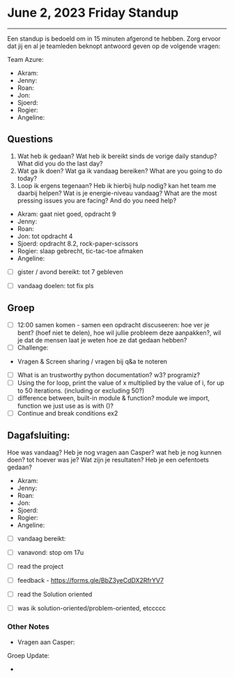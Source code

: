 # June 2, 2023 Friday Standup

---

Een standup is bedoeld om in 15 minuten afgerond te hebben. Zorg ervoor dat jij en al je teamleden beknopt antwoord geven op de volgende vragen:

Team Azure:

- Akram:
- Jenny:
- Roan:
- Jon:
- Sjoerd:
- Rogier:
- Angeline:

## Questions

1. Wat heb ik gedaan? Wat heb ik bereikt sinds de vorige daily standup? What did you do the last day?
2. Wat ga ik doen? Wat ga ik vandaag bereiken? What are you going to do today?
3. Loop ik ergens tegenaan? Heb ik hierbij hulp nodig? kan het team me daarbij helpen? Wat is je energie-niveau vandaag? What are the most pressing issues you are facing? And do you need help?


- Akram: gaat niet goed, opdracht 9
- Jenny:
- Roan:
- Jon: tot opdracht 4 
- Sjoerd: opdracht 8.2, rock-paper-scissors 
- Rogier: slaap gebrecht, tic-tac-toe afmaken
- Angeline:
- [ ] gister / avond bereikt: tot 7 gebleven
- [ ] vandaag doelen: tot fix pls


## Groep

- [ ] 12:00 samen komen - samen een opdracht discuseeren: hoe ver je bent? (hoef niet te delen), hoe wil jullie probleem deze aanpakken?, wil je dat de mensen laat je weten hoe ze dat gedaan hebben?
- [ ] Challenge:
- Vragen & Screen sharing / vragen bij q&a te noteren
- [ ] What is an trustworthy python documentation? w3? programiz? 
- [ ] Using the for loop, print the value of x multiplied by the value of i, for up to 50 iterations. (including or excluding 50?)
- [ ] difference between, built-in module & function? module we import, function we just use as is with ()?
- [ ] Continue and break conditions ex2

## Dagafsluiting:


Hoe was vandaag? Heb je nog vragen aan Casper? wat heb je nog kunnen doen? tot hoever was je? Wat zijn je resultaten? Heb je een oefentoets gedaan?

- Akram:
- Jenny:
- Roan:
- Jon:
- Sjoerd:
- Rogier:
- Angeline:
- [ ] vandaag bereikt:
- [ ] vanavond: stop om 17u

- [ ] read the project
- [ ] feedback -  https://forms.gle/BbZ3yeCdDX2RfrYV7
- [ ] read the Solution oriented
- [ ] was ik solution-oriented/problem-oriented, etccccc

### Other Notes

- Vragen aan Casper:

Groep Update:

-
